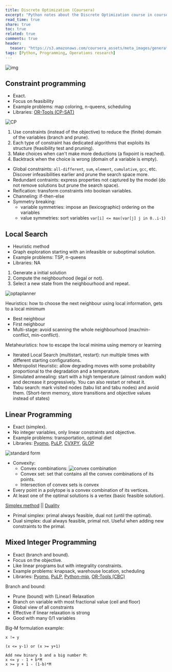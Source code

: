 ```yaml
---
title: Discrete Optimization (Coursera)
excerpt: "Python notes about the Discrete Optimization course in coursera"
read_time: true
share: true
toc: true
related: true
comments: true
header:
  teaser: "https://s3.amazonaws.com/coursera_assets/meta_images/generated/XDP/XDP~COURSE!~discrete-optimization/XDP~COURSE!~discrete-optimization.jpeg"
tags: [Python, Programming, Operations research]
---
```


![img](https://s3.amazonaws.com/coursera_assets/meta_images/generated/XDP/XDP~COURSE!~discrete-optimization/XDP~COURSE!~discrete-optimization.jpeg)

## Constraint programming

- Exact.
- Focus on feasibility
- Example problems: map coloring, n-queens, scheduling
- Libraries: [OR-Tools (CP-SAT)](https://developers.google.com/optimization/cp)

![CP](https://i.imgur.com/GKRFr8l.png)

1. Use constraints (instead of the objective) to reduce the (finite) domain of the variables (branch and prune).
2. Each type of constraint has dedicated algorithms that exploits its structure (feasibility test and pruning).
3. Make choices when can't make more deductions (a fixpoint is reached).
4. Backtrack when the choice is wrong (domain of a variable is empty).

- Global constraints: `all-different`, `sum`, `element`, `cumulative`, `gcc`, etc. Discover infeasibilities earlier and prune the search space more.
- Redundant contraints: express properties not captured by the model (do not remove solutions but prune the search space).
- Reification: transform constraints into boolean variables.
- Channeling: if-then-else
- Symmetry breaking:
  - variable symmetries: impose an (lexicographic) ordering on the variables
  - value symmetries: sort variables `var[i] <= max(var[j] j in 0..i-1)`

## Local Search

- Heuristic method
- Graph exploration starting with an infeasible or suboptimal solution.
- Example problems: TSP, n-queens
- Libraries: NA

1. Generate a initial solution
2. Compute the neighbourhood (legal or not).
3. Select a new state from the neighbourhood and repeat.

![optaplanner](https://docs.optaplanner.org/8.1.0.Final/optaplanner-docs/html_single/LocalSearch/localSearchScoreOverTime.png)

Heuristics: how to choose the next neighbour using local information, gets to a local minimum

- Best neighbour
- First neighbour
- Multi-stage: avoid scanning the whole neighbourhood (max/min-conflict, min-conflict).

Metaheuristics: how to escape the local minima using memory or learning

- Iterated Local Search (multistart, restart): run multiple times with different starting configurations.
- Metropolist Heuristic: allow degrading moves with some probability proportional to the degradation and a temperature.
- Simulated annealing: start with a high temperature (almost random walk) and decrease it progressively. You can also restart or reheat it.
- Tabu search: mark visited nodes (tabu list and tabu nodes) and avoid them. (Short-term memory, store transitions and objective values instead of states)

## Linear Programming

- Exact (simplex).
- No integer variables, only linear constraints and objective.
- Example problems: transportation, optimal diet
- Libraries: [Pyomo](http://www.pyomo.org/), [PuLP](https://coin-or.github.io/pulp/), [CVXPY](https://www.cvxpy.org/), [GLOP](https://developers.google.com/optimization/lp/glop)

![standard form](https://i.stack.imgur.com/XMVrz.png)

- Convexity:
  - Convex combinations: ![convex combination](https://i.imgur.com/7uFZq9q.png)
  - Convex set: set that contains all the convex combinations of its points.
  - Intersection of convex sets is convex
- Every point in a polytope is a convex combination of its vertices.
- At least one of the optimal solutions is a vertex (basic feasible solution).

[Simplex method](https://en.wikipedia.org/wiki/Simplex_algorithm#Example) ||
[Duality](https://en.wikipedia.org/wiki/Dual_linear_program)

- Primal simplex: primal always feasible, dual not (until the optimal).
- Dual simplex: dual always feasible, primal not. Useful when adding new constraints to the primal.

## Mixed Integer Programming

- Exact (branch and bound).
- Focus on the objective.
- Like linear programs but with integrality constraints.
- Example problems: knapsack, warehouse location, scheduling
- Libraries: [Pyomo](http://www.pyomo.org/), [PuLP](https://coin-or.github.io/pulp/), [Python-mip](https://github.com/coin-or/python-mip), [OR-Tools (CBC)](https://developers.google.com/optimization/mip/mip)

Branch and bound:

- Prune (bound) with (Linear) Relaxation
- Branch on variable with most fractional value (ceil and floor)
- Global view of all constraints
- Effective if linear relaxation is strong
- Good with many 0/1 variables

Big-M formulation example:

```
x != y

(x <= y-1) or (x >= y+1)

Add new binary b and a big number M:
x <= y - 1 + b*M
x >= y + 1 - (1-b)*M
```
